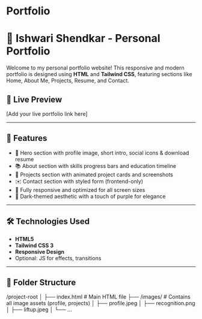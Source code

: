 # Portfolio
# 💼 Ishwari Shendkar - Personal Portfolio

Welcome to my personal portfolio website! This responsive and modern portfolio is designed using **HTML** and **Tailwind CSS**, featuring sections like Home, About Me, Projects, Resume, and Contact.

## 🔮 Live Preview
[Add your live portfolio link here]

---

## 🚀 Features

- 🎯 Hero section with profile image, short intro, social icons & download resume
- 📚 About section with skills progress bars and education timeline
- 🧠 Projects section with animated project cards and screenshots
- ✉️ Contact section with styled form (frontend-only)
- 📱 Fully responsive and optimized for all screen sizes
- 🌙 Dark-themed aesthetic with a touch of purple for elegance

---

## 🛠️ Technologies Used

- **HTML5**
- **Tailwind CSS 3**
- **Responsive Design**
- Optional: JS for effects, transitions

---

## 📁 Folder Structure

/project-root
│
├── index.html # Main HTML file
├── /images/ # Contains all image assets (profile, projects)
│ ├── profile.jpeg
│ ├── recognition.png
│ ├── liftup.jpeg
│ └── ...

